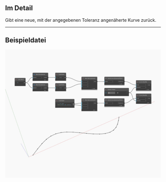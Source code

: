 ## Im Detail
Gibt eine neue, mit der angegebenen Toleranz angenäherte Kurve zurück.
___
## Beispieldatei

![Simplify](./Autodesk.DesignScript.Geometry.Curve.Simplify_img.jpg)

